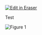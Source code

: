 <p><a target="_blank" href="https://app.eraser.io/workspace/c7HD4QRsoy7YpIkAmKo7" id="edit-in-eraser-github-link"><img alt="Edit in Eraser" src="https://firebasestorage.googleapis.com/v0/b/second-petal-295822.appspot.com/o/images%2Fgithub%2FOpen%20in%20Eraser.svg?alt=media&amp;token=968381c8-a7e7-472a-8ed6-4a6626da5501"></a></p>

Test

![Figure 1](undefined "Figure 1")




<!--- Eraser file: https://app.eraser.io/workspace/c7HD4QRsoy7YpIkAmKo7 --->
